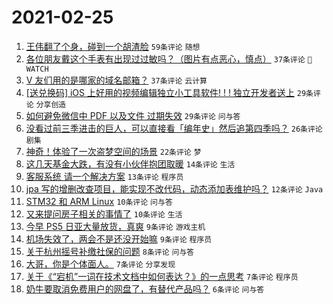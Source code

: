 # 2021-02-25

1. [王伟翻了个身，碰到一个胡渣脸](https://www.v2ex.com/t/756028) `59条评论` `随想`
1. [各位朋友戴这个手表有出现过过敏吗？（图片有点恶心，慎点）](https://www.v2ex.com/t/756068) `37条评论` ` WATCH`
1. [V 友们用的是哪家的域名邮箱？](https://www.v2ex.com/t/756059) `37条评论` `云计算`
1. [[送兑换码] iOS 上好用的视频编辑独立小工具软件! ! ! 独立开发者送上](https://www.v2ex.com/t/756040) `29条评论` `分享创造`
1. [如何避免微信中 PDF 以及文件 过期失效](https://www.v2ex.com/t/756029) `29条评论` `问与答`
1. [没看过前三季进击的巨人，可以直接看「编年史」然后追第四季吗？](https://www.v2ex.com/t/756033) `26条评论` `剧集`
1. [神奇！体验了一次盗梦空间的场景](https://www.v2ex.com/t/756034) `22条评论` `梦`
1. [这几天基金大跌，有没有小伙伴抱团取暖](https://www.v2ex.com/t/756072) `14条评论` `生活`
1. [客服系统 请一个解决方案](https://www.v2ex.com/t/756047) `13条评论` `程序员`
1. [jpa 写的增删改查项目，能实现不改代码，动态添加表维护吗？](https://www.v2ex.com/t/756071) `12条评论` `Java`
1. [STM32 和 ARM Linux](https://www.v2ex.com/t/756064) `10条评论` `问与答`
1. [又来提问房子相关的事情了](https://www.v2ex.com/t/756060) `10条评论` `生活`
1. [今早 PS5 日亚大量放货，真爽](https://www.v2ex.com/t/756038) `9条评论` `游戏主机`
1. [机场失效了，两会不是还没开始嘛](https://www.v2ex.com/t/756039) `9条评论` `程序员`
1. [关于杭州摇号补缴社保的问题](https://www.v2ex.com/t/756052) `8条评论` `问与答`
1. [大哥，你是个体面人。](https://www.v2ex.com/t/756075) `7条评论` `分享发现`
1. [关于《“宕机”一词在技术文档中如何表达？》的一点思考](https://www.v2ex.com/t/756042) `7条评论` `程序员`
1. [奶牛要取消免费用户的网盘了，有替代产品吗？](https://www.v2ex.com/t/756050) `6条评论` `问与答`
